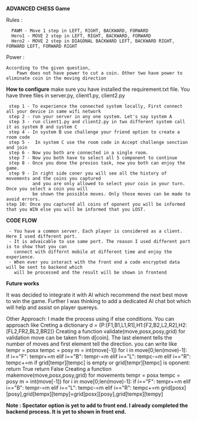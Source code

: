 **ADVANCED CHESS Game**

   Rules : 
   
      PAWM - Move 1 step in LEFT, RIGHT, BACKWARD, FORWARD
      Hero1 - MOVE 2 step in LEFT, RIGHT, BACKWARD, FORWARD
      Hero2 - MOVE 2 step in DIAGONAL BACKWARD LEFT, BACKWARD RIGHT, FORWARD LEFT, FORWARD RIGHT
  Power : 
  
    According to the given question,
        Pawn does not have power to cut a coin. Other two have power to eliminate coin in the moving direction

**How to configure**
     make sure you have installed the requirement.txt file.
     You have three files in server.py, client1.py, client2.py

     step 1 - To experience the connected system locally, First connect all your device in same wifi network
     step 2 - run your server in any one system. Let's say system A
     step 3 - run client1.py and client2.py in two different system call it as system B and system C
     step 4 - In system B use challenge your friend option to create a room code
     step 5 -  In system C use the room code in Accept challenge senction and join
     step 6 - Now you both are connected in a single room.
     step 7 - Now you both have to select all 5 component to continue
     step 8 - Once you done the previos task, now you both can enjoy the game.
     step 9 - In right side coner you will see all the history of movements and the coins you captured
              and you are only allowed to select your coin in your turn. Once you select a coin you will 
              be shown the possible moves. Only those moves can be made to avoid errors.
    step 10: Once you captured all coins of oponent you will be informed that you WIN else you will be informed that you LOST.


 **CODE FLOW**
 
     - You have a common server. Each player is considered as a client. Here I used different port.
     - It is advaicable to use same port. The reason I used different port is to show that you can 
       connect with differnt mobile at different time and enjoy the experience. 
     - When ever you interact with the front end a code encrypted data will be sent to backend which 
       will be processed and the result will be shown in frontend

**Future works**

   It was decided to integrate it with AI which recommend the next best move to win the game.
   Further I was thinking to add a dedicated AI chat bot which will help and assist on player quereys.


Other Approach:
   I made the process using if else conditions. You can approach like 
      Creting a dictionary 
            d = {P:[F1,B1,L1,R1],H1:[F2,B2,L2,R2],H2:[FL2,FR2,BL2,BR2]}
      Creating a function validate(move,posx,posy,grid) for validation
            move can be taken from d[coin]. The last element tells the number of moves and first element tell the direction.
                  you can write like
                     tempr = posx
                     tempc = posy
                     m =  int(move[-1])
                     for i in move[0;len(move)-1]:
                        if i=="F":
                           tempr+=m
                        elif i=="B":
                           tempr-=m
                        elif i=="L":
                           tempc-=m
                        elif i=="R":
                           tempc+=m
                     if grid[tempr][tempc] is empty or grid[tempr][tempc] is oponent:
                           return True
                     return False
      Creating a function makemove(move,posx,posy,grid) for movements
                     tempr = posx
                     tempc = posy
                     m =  int(move[-1])
                     for i in move[0;len(move)-1]:
                        if i=="F":
                           tempr+=m
                        elif i=="B":
                           tempr-=m
                        elif i=="L":
                           tempc-=m
                        elif i=="R":
                           tempc+=m
                     grid[posx][posy],grid[tempx][tempy]=grid[posx][posy],grid[tempx][tempy]
               
**Note :  Spectator option is yet to add to front end. I already completed the backend process. It is yet to shown in front end.**
